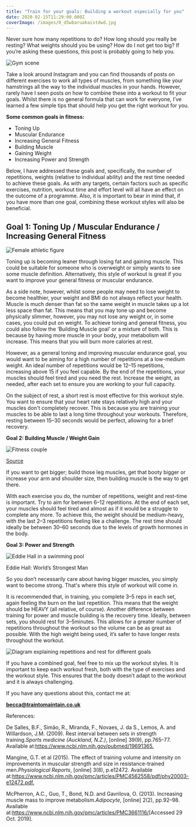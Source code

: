 ```yaml
---
title: "Train for your goals: Building a workout especially for you"
date: 2020-02-15T11:29:00.000Z
coverImage: /images/0_d5wbaruakaistdwd.jpg
---
```


Never sure how many repetitions to do? How long should you really be resting? What weights should you be using? How do I not get too big? If you’re asking these questions, this post is probably going to help you.

![Gym scene](https://miro.medium.com/max/1600/0*D5wBARuAkAISTdwd.jpg)

Take a look around Instagram and you can find thousands of posts on different exercises to work all types of muscles, from something like your hamstrings all the way to the individual muscles in your hands. However, rarely have I seen posts on how to combine these into a workout to fit your goals. Whilst there is no general formula that can work for everyone, I’ve learned a few simple tips that should help you get the right workout for you.

**Some common goals in fitness:**

- Toning Up
- Muscular Endurance
- Increasing General Fitness
- Building Muscle
- Gaining Weight
- Increasing Power and Strength

Below, I have addressed these goals and, specifically, the number of repetitions, weights (relative to individual ability) and the rest time needed to achieve these goals. As with any targets, certain factors such as specific exercises, nutrition, workout time and effort level will all have an effect on the outcome of a programme. Also, it is important to bear in mind that, if you have more than one goal, combining these workout styles will also be beneficial.

## Goal 1: Toning Up / Muscular Endurance / Increasing General Fitness

![Female athletic figure](https://miro.medium.com/max/512/0*eQwXdkr2oKV_QVOd)

Toning up is becoming leaner through losing fat and gaining muscle. This could be suitable for someone who is overweight or simply wants to see some muscle definition. Alternatively, this style of workout is great if you want to improve your general fitness or muscular endurance.

As a side note, however, whilst some people may need to lose weight to become healthier, your weight and BMI do not always reflect your health. Muscle is much denser than fat so the same weight in muscle takes up a lot less space than fat. This means that you may tone up and become physically slimmer, however, you may not lose any weight or, in some cases, you could put on weight. To achieve toning and general fitness, you could also follow the ‘Building Muscle goal’ or a mixture of both. This is because by having more muscle in your body, your metabolism will increase. This means that you will burn more calories at rest.

However, as a general toning and improving muscular endurance goal, you would want to be aiming for a high number of repetitions at a low-medium weight. An ideal number of repetitions would be 12–15 repetitions, increasing above 15 if you feel capable. By the end of the repetitions, your muscles should feel tired and you need the rest. Increase the weight, as needed, after each set to ensure you are working to your full capacity.

On the subject of rest, a short rest is most effective for this workout style. You want to ensure that your heart rate stays relatively high and your muscles don't completely recover. This is because you are training your muscles to be able to last a long time throughout your workouts. Therefore, resting between 15–30 seconds would be perfect, allowing for a brief recovery.

**Goal 2: Building Muscle / Weight Gain**

![Fitness couple](https://miro.medium.com/max/848/0*7sW8xYdZcRR6rd42.jpg)

[Source](http://:%20https//fashion-history.lovetoknow.com/image/196502~Fitness-Couple.jpg)

If you want to get bigger; build those leg muscles, get that booty bigger or increase your arm and shoulder size, then building muscle is the way to get there.

With each exercise you do, the number of repetitions, weight and rest-time is important. Try to aim for between 6–12 repetitions. At the end of each set, your muscles should feel tired and almost as if it would be a struggle to complete any more. To achieve this, the weight should be medium-heavy, with the last 2–3 repetitions feeling like a challenge. The rest time should ideally be between 30–60 seconds due to the levels of growth hormones in the body.

**Goal 3: Power and Strength**

![Eddie Hall in a swimming pool](https://miro.medium.com/max/500/0*_WkUIV_djHe1f9VH.jpg)

Eddie Hall: World’s Strongest Man

So you don’t necessarily care about having bigger muscles, you simply want to become strong. That's where this style of workout will come in.

It is recommended that, in training, you complete 3–5 reps in each set, again feeling the burn on the last repetition. This means that the weight should be HEAVY (all relative, of course). Another difference between training for power and muscle building is the recovery time. Ideally, between sets, you should rest for 3–5minutes. This allows for a greater number of repetitions throughout the workout so the volume can be as great as possible. With the high weight being used, it’s safer to have longer rests throughout the workout.

![Diagram explaining repetitions and rest for different goals](https://miro.medium.com/max/733/1*anDxd0L8yAPtXtEnLrkVnQ.png)

If you have a combined goal, feel free to mix up the workout styles. It is important to keep each workout fresh, both with the type of exercises and the workout style. This ensures that the body doesn’t adapt to the workout and it is always challenging.

If you have any questions about this, contact me at:

**becca@traintomaintain.co.uk**

References:

De Salles, B.F., Simão, R., Miranda, F., Novaes, J. da S., Lemos, A. and Willardson, J.M. (2009). Rest interval between sets in strength training._Sports medicine (Auckland, N.Z.)_, \[online] 39(9), pp.765–77. Available at:<https://www.ncbi.nlm.nih.gov/pubmed/19691365.>

Mangine, G.T. et al (2015). The effect of training volume and intensity on improvements in muscular strength and size in resistance-trained men._Physiological Reports_, \[online] 3(8), p.e12472. Available at:<https://www.ncbi.nlm.nih.gov/pmc/articles/PMC4562558/pdf/phy20003-e12472.pdf.>

McPherron, A.C., Guo, T., Bond, N.D. and Gavrilova, O. (2013). Increasing muscle mass to improve metabolism._Adipocyte_, \[online] 2(2), pp.92–98. Available at:<https://www.ncbi.nlm.nih.gov/pmc/articles/PMC3661116/>\[Accessed 29 Oct. 2019].
